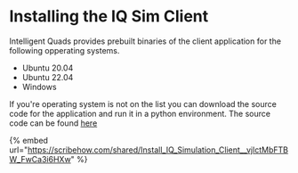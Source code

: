 # Installing the IQ Sim Client

Intelligent Quads provides prebuilt binaries of the client application for the following opperating systems.

* Ubuntu 20.04
* Ubuntu 22.04
* Windows

If you're operating system is not on the list you can download the source code for the application and run it in a python environment. The source code can be found [here](https://github.com/ericjohnson97/iq\_sim\_client)

{% embed url="https://scribehow.com/shared/Install_IQ_Simulation_Client__vjlctMbFTBW_FwCa3i6HXw" %}

